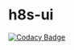 # h8s-ui

[![Codacy Badge](https://api.codacy.com/project/badge/Grade/a7c7e2ae93464b4989ccfa1da8c79f64)](https://app.codacy.com/manual/stopa323/h8s-ui?utm_source=github.com&utm_medium=referral&utm_content=stopa323/h8s-ui&utm_campaign=Badge_Grade_Dashboard)